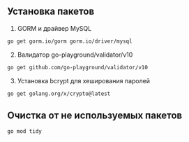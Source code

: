 ## Установка пакетов
1. GORM и драйвер MySQL
```bash
go get gorm.io/gorm gorm.io/driver/mysql
```
2. Валидатор go-playground/validator/v10
```bash
go get github.com/go-playground/validator/v10
```
3. Установка bcrypt для хеширования паролей
```bash
go get golang.org/x/crypto@latest
```
## Очистка от не используемых пакетов
```bash
go mod tidy
```
